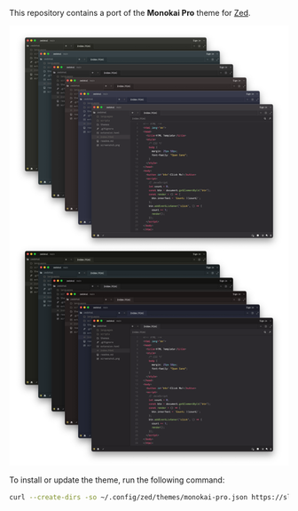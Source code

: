 This repository contains a port of the **Monokai Pro** theme for [Zed](https://zed.dev).

![](https://github.com/slymax/zed-themes/blob/main/screenshot.png?raw=true)

To install or update the theme, run the following command:

```sh
curl --create-dirs -so ~/.config/zed/themes/monokai-pro.json https://slymax.com/zed-themes/monokai-pro.json
```
